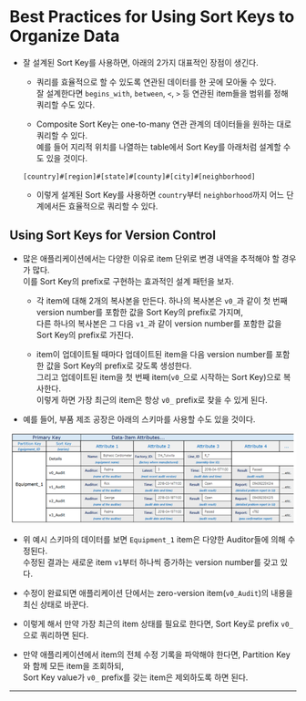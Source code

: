 # Best Practices for Using Sort Keys to Organize Data

- 잘 설계된 Sort Key를 사용하면, 아래의 2가지 대표적인 장점이 생긴다.

  - 쿼리를 효율적으로 할 수 있도록 연관된 데이터를 한 곳에 모아둘 수 있다.  
    잘 설계한다면 `begins_with`, `between`, `<`, `>` 등 연관된 item들을 범위를 정해 쿼리할 수도 있다.

  - Composite Sort Key는 one-to-many 연관 관계의 데이터들을 원하는 대로 쿼리할 수 있다.  
    예를 들어 지리적 위치를 나열하는 table에서 Sort Key를 아래처럼 설계할 수도 있을 것이다.

  ```
  [country]#[region]#[state]#[county]#[city]#[neighborhood]
  ```

  - 이렇게 설계된 Sort Key를 사용하면 `country`부터 `neighborhood`까지 어느 단계에서든 효율적으로 쿼리할 수 있다.

## Using Sort Keys for Version Control

- 많은 애플리케이션에서는 다양한 이유로 item 단위로 변경 내역을 추적해야 할 경우가 많다.  
  이를 Sort Key의 prefix로 구현하는 효과적인 설계 패턴을 보자.

  - 각 item에 대해 2개의 복사본을 만든다. 하나의 복사본은 `v0_`과 같이 첫 번째 version number를 포함한 값을 Sort Key의 prefix로 가지며,  
    다른 하나의 복사본은 그 다음 `v1_`과 같이 version number를 포함한 값을 Sort Key의 prefix로 가진다.

  - item이 업데이트될 때마다 업데이트된 item을 다음 version number를 포함한 값을 Sort Key의 prefix로 갖도록 생성한다.  
    그리고 업데이트된 item을 첫 번째 item(`v0_`으로 시작하는 Sort Key)으로 복사한다.  
    이렇게 하면 가장 최근의 item은 항상 `v0_` prefix로 찾을 수 있게 된다.

- 예를 들어, 부품 제조 공장은 아래의 스키마를 사용할 수도 있을 것이다.

![picture 9](../../../../../images/SORT_KEY_VERSION_CONTROL.png)

- 위 예시 스키마의 데이터를 보면 `Equipment_1` item은 다양한 Auditor들에 의해 수정된다.  
  수정된 결과는 새로운 item `v1`부터 하나씩 증가하는 version number를 갖고 있다.

- 수정이 완료되면 애플리케이션 단에서는 zero-version item(`v0_Audit`)의 내용을 최신 상태로 바꾼다.

- 이렇게 해서 만약 가장 최근의 item 상태를 필요로 한다면, Sort Key로 prefix `v0_`으로 쿼리하면 된다.

- 만약 애플리케이션에서 item의 전체 수정 기록을 파악해야 한다면, Partition Key와 함께 모든 item을 조회하되,  
  Sort Key value가 `v0_` prefix를 갖는 item은 제외하도록 하면 된다.

---

